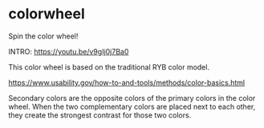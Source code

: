 # colorwheel
Spin the color wheel!

INTRO: https://youtu.be/v9gIj0j7Ba0

This color wheel is based on the traditional RYB color model.

https://www.usability.gov/how-to-and-tools/methods/color-basics.html

Secondary colors are the opposite colors of the primary colors in the color wheel. When the two complementary colors are placed next to each other, they create the strongest contrast for those two colors.

